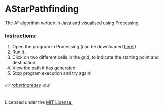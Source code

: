 # AStarPathfinding
 The A* algorithm written in Java and visualised using Processing.

### Instructions:
1. Open the program in Processing (can be downloaded [here!](https://processing.org/download/))
2. Run it.
3. Click on two different cells in the grid, to indicate the starting point and destination.
4. View the path it has generated!
5. Stop program execution and try again!

###### 👉 [robertharedev](https://github.com/robertharedev) 🇬🇧

Licensed under the [MIT License.](LICENSE)

